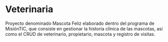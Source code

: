 # Veterinaria
Proyecto denominado Mascota Feliz elaborado dentro del programa de MisiónTIC, que consiste en gestionar la historia clínica de las mascotas, así como el CRUD de veterinario, propietario, mascota y registro de visitas.
